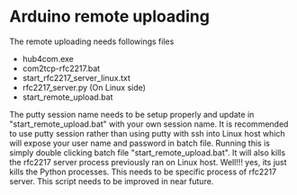 # Arduino remote uploading

The remote uploading needs followings files

* hub4com.exe
* com2tcp-rfc2217.bat
* start_rfc2217_server_linux.txt
* rfc2217_server.py (On Linux side)
* start_remote_upload.bat

The putty session name needs to be setup properly and update in "start_remote_upload.bat" with your own session name. It is recommended to use putty session rather than using putty with ssh into Linux host which will expose your user name and password in batch file. Running this is simply double clicking batch file "start_remote_upload.bat". It will also kills the rfc2217 server process previously ran on Linux host. Well!!! yes, its just kills the Python processes. This needs to be specific process of rfc2217 server. This script needs to be improved in near future.